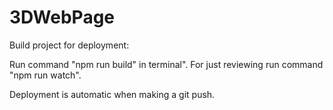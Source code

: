 # 3DWebPage

Build project for deployment:

Run command "npm run build" in terminal".
For just reviewing run command "npm run watch".

Deployment is automatic when making a git push.
